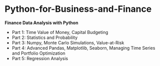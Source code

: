 # Python-for-Business-and-Finance
**Finance Data Analysis with Python**
- Part 1: Time Value of Money, Capital Budgeting
- Part 2: Statistics and Probability
- Part 3: Numpy, Monte Carlo Simulations, Value-at-Risk
- Part 4: Advanced Pandas, Matplotlib, Seaborn, Managing Time Series and Portfolio Optimization
- Part 5: Regression Analysis
